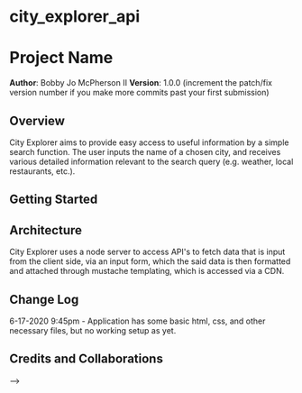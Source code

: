 # city_explorer_api

# Project Name

**Author**: Bobby Jo McPherson II
**Version**: 1.0.0 (increment the patch/fix version number if you make more commits past your first submission)

## Overview
<!-- Provide a high level overview of what this application is and why you are building it, beyond the fact that it's an assignment for this class. (i.e. What's your problem domain?) -->

City Explorer aims to provide easy access to useful information by a simple search function. The user inputs the name of a chosen city, and receives various detailed information relevant to the search query (e.g. weather, local restaurants, etc.).

## Getting Started
<!-- What are the steps that a user must take in order to build this app on their own machine and get it running? -->

## Architecture
<!-- Provide a detailed description of the application design. What technologies (languages, libraries, etc) you're using, and any other relevant design information. -->

City Explorer uses a node server to access API's to fetch data that is input from the client side, via an input form, which the said data is then formatted and attached through mustache templating, which is accessed via a CDN. 

## Change Log
<!-- Use this area to document the iterative changes made to your application as each feature is successfully implemented. Use time stamps. Here's an examples:

01-01-2001 4:59pm - Application now has a fully-functional express server, with a GET route for the location resource.

06-26-2020 8:24pm - App now has functional location, weather, and hicking apis. -->

6-17-2020 9:45pm - Application has some basic html, css, and other necessary files, but no working setup as yet.

## Credits and Collaborations
<!-- Give credit (and a link) to other people or resources that helped you build this application. -->
-->